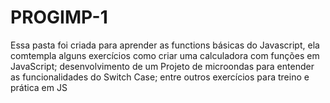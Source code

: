 # PROGIMP-1

Essa pasta foi criada para aprender as functions básicas do Javascript, ela comtempla alguns exercícios como criar uma calculadora com funções em JavaScript; desenvolvimento de um Projeto de microondas para entender as funcionalidades do Switch Case; entre outros exercícios para treino e prática em JS
